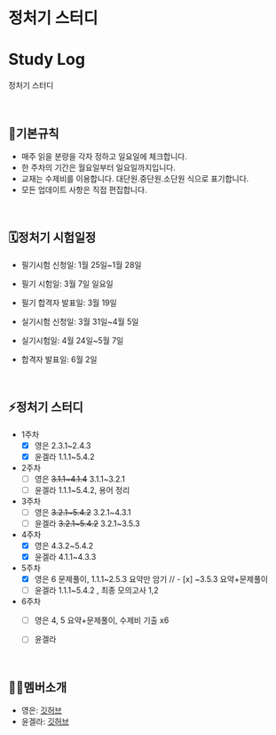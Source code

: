 # 정처기 스터디

# Study Log
정처기 스터디
      
<br/>

## 📌기본규칙


- 매주 읽을 분량을 각자 정하고 일요일에 체크합니다.
- 한 주차의 기간은 월요일부터 일요일까지입니다.
- 교재는 수제비를 이용합니다. 대단원.중단원.소단원 식으로 표기합니다.
- 모든 업데이트 사항은 직접 편집합니다.

<br/>

## 🗓정처기 시험일정


- 필기시험 신청일: 1월 25일~1월 28일
- 필기 시험일: 3월 7일 일요일
- 필기 합격자 발표일: 3월 19일

- 실기시험 신청일: 3월 31일~4월 5일
- 실기시험일: 4월 24일~5월 7일
- 합격자 발표일: 6월 2일

<br/>

## ⚡정처기 스터디


- 1주차
    - [x]  영은 2.3.1~2.4.3
    - [x]  윤겔라 1.1.1~5.4.2
- 2주차
    - [ ]  영은 ~~3.1.1~4.1.4~~ 3.1.1~3.2.1
    - [ ]  윤겔라 1.1.1~5.4.2, 용어 정리
- 3주차
    - [ ]  영은 ~~3.2.1~5.4.2~~ 3.2.1~4.3.1
    - [ ]  윤겔라 ~~3.2.1~5.4.2~~ 3.2.1~3.5.3
- 4주차
    - [x]  영은 4.3.2~5.4.2
    - [x]  윤겔라 4.1.1~4.3.3
- 5주차
    - [x]  영은 6 문제풀이, 1.1.1~2.5.3 요약만 암기 // - [x] ~3.5.3 요약+문제풀이
    - [ ]  윤겔라 1.1.1~5.4.2 , 최종 모의고사 1,2
- 6주차
    - [ ]  영은 4, 5 요약+문제풀이, 수제비 기출 x6
    - [ ]  윤겔라


<br/>

## 🙋‍♀️멤버소개


- 영은: [깃허브](https://github.com/shinecoding)
- 윤겔라: [깃허브](https://github.com/yjsp93)
